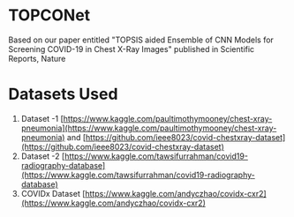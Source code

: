# TOPCONet
Based on our paper entitled "TOPSIS aided Ensemble of CNN Models for Screening COVID-19 in Chest X-Ray Images" published in Scientific Reports, Nature
# Datasets Used
1. Dataset -1 [https://www.kaggle.com/paultimothymooney/chest-xray-pneumonia](https://www.kaggle.com/paultimothymooney/chest-xray-pneumonia) and [https://github.com/ieee8023/covid-chestxray-dataset](https://github.com/ieee8023/covid-chestxray-dataset)
2. Dataset -2 [https://www.kaggle.com/tawsifurrahman/covid19-radiography-database](https://www.kaggle.com/tawsifurrahman/covid19-radiography-database)
3. COVIDx Dataset [https://www.kaggle.com/andyczhao/covidx-cxr2](https://www.kaggle.com/andyczhao/covidx-cxr2)
